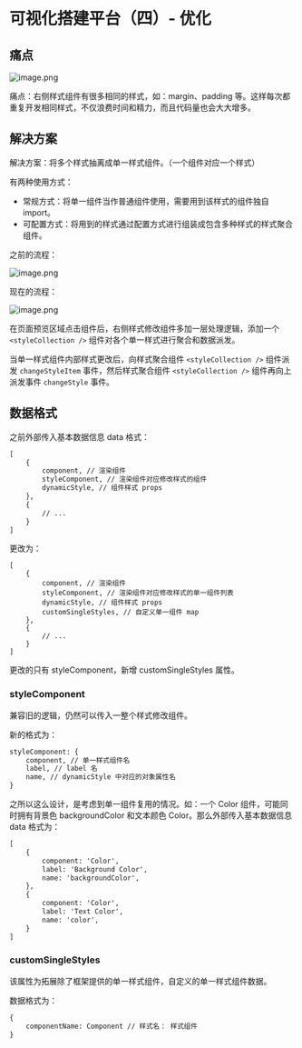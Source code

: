 # 可视化搭建平台（四）- 优化

## 痛点

![image.png](https://i.loli.net/2021/04/07/3bTfUoiZunrGFed.png)

痛点：右侧样式组件有很多相同的样式，如：margin、padding 等。这样每次都重复开发相同样式，不仅浪费时间和精力，而且代码量也会大大增多。

## 解决方案

解决方案：将多个样式抽离成单一样式组件。（一个组件对应一个样式）

有两种使用方式：

- 常规方式：将单一组件当作普通组件使用，需要用到该样式的组件独自 import。
- 可配置方式：将用到的样式通过配置方式进行组装成包含多种样式的样式聚合组件。

之前的流程：

![image.png](https://i.loli.net/2021/03/27/X2rnp8xLQRBjlgb.png)

现在的流程：

![image.png](https://i.loli.net/2021/04/07/zxrBwlGv1aeu3T6.png)

在页面预览区域点击组件后，右侧样式修改组件多加一层处理逻辑，添加一个 `<styleCollection />` 组件对各个单一样式进行聚合和数据派发。

当单一样式组件内部样式更改后，向样式聚合组件 `<styleCollection />` 组件派发 `changeStyleItem` 事件，然后样式聚合组件 `<styleCollection />` 组件再向上派发事件 `changeStyle` 事件。

## 数据格式

之前外部传入基本数据信息 data 格式：

```txt
[
    {
        component, // 渲染组件
        styleComponent, // 渲染组件对应修改样式的组件
        dynamicStyle, // 组件样式 props
    },
    {
 		// ...       
    }
]
```

更改为：

```
[
    {
        component, // 渲染组件
        styleComponent, // 渲染组件对应修改样式的单一组件列表
        dynamicStyle, // 组件样式 props
        customSingleStyles, // 自定义单一组件 map
    },
    {
 		// ...       
    }
]
```

更改的只有 styleComponent，新增 customSingleStyles 属性。

### styleComponent

兼容旧的逻辑，仍然可以传入一整个样式修改组件。

新的格式为：

```txt
styleComponent: {
	component, // 单一样式组件名
    label, // label 名
    name, // dynamicStyle 中对应的对象属性名
}
```

之所以这么设计，是考虑到单一组件复用的情况。如：一个 Color 组件，可能同时拥有背景色 backgroundColor 和文本颜色 Color。那么外部传入基本数据信息 data 格式为：

```txt
[
    {
        component: 'Color',
        label: 'Background Color',
        name: 'backgroundColor',
    },
    {
        component: 'Color',
        label: 'Text Color',
        name: 'color',
    }
]
```

### customSingleStyles 

该属性为拓展除了框架提供的单一样式组件，自定义的单一样式组件数据。

数据格式为：

```txt
{
	componentName: Component // 样式名： 样式组件
}
```



